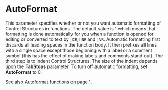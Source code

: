 # AutoFormat

This parameter specifies whether or not you want automatic formatting of Control Structures in functions. The default value is 1 which means that formatting is done automatically for you when a function is opened for editing or converted to text by `⎕CR`,  `⎕NR` and `⎕VR`. Automatic formatting first discards all leading spaces in the function body. It then prefixes all lines with a single space except those beginning with a label or a comment symbol (this has the effect of making labels and comments stand out). The third step is to indent Control Structures. The size of the indent depends upon the **TabStops** parameter. To turn off automatic formatting, set **AutoFormat** to 0.

See also [Autoformat functions on page 1](../../The%20APL%20Environment/Configuration%20Dialog%20Trace_Edit%20Tab.htm#AutoFormat).
